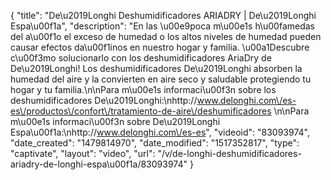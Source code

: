 {
    "title": "De\u2019Longhi Deshumidificadores ARIADRY | De\u2019Longhi Espa\u00f1a",
    "description": "En las \u00e9poca m\u00e1s h\u00famedas del a\u00f1o el exceso de humedad o los altos niveles de humedad pueden causar efectos da\u00f1inos en nuestro hogar y familia. \u00a1Descubre c\u00f3mo solucionarlo con los deshumidificadores AriaDry de De\u2019Longhi! Los deshumidificadores De\u2019Longhi absorben la humedad del aire y la convierten en aire seco y saludable protegiendo tu hogar y tu familia.\n\nPara m\u00e1s informaci\u00f3n sobre los deshumidificadores De\u2019Longhi:\nhttp:\/\/www.delonghi.com\/es-es\/productos\/confort\/tratamiento-de-aire\/deshumificadores \n\nPara m\u00e1s informaci\u00f3n sobre De\u2019Longhi Espa\u00f1a:\nhttp:\/\/www.delonghi.com\/es-es",
    "videoid": "83093974",
    "date_created": "1479814970",
    "date_modified": "1517352817",
    "type": "captivate",
    "layout": "video",
    "url": "\/v\/de-longhi-deshumidificadores-ariadry-de-longhi-espa\u00f1a\/83093974"
}